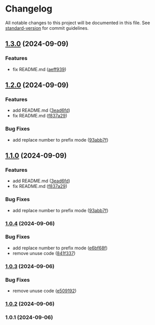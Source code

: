 # Changelog

All notable changes to this project will be documented in this file. See [standard-version](https://github.com/conventional-changelog/standard-version) for commit guidelines.

## [1.3.0](https://github.com/KostinKD/hide-secret-plugin-ts/compare/v1.2.0...v1.3.0) (2024-09-09)


### Features

* fix README.md ([aeff939](https://github.com/KostinKD/hide-secret-plugin-ts/commit/aeff9395de09f11c71939eb29522c919884d1a0c))

## [1.2.0](https://github.com/KostinKD/hide-secret-plugin-ts/compare/v1.0.4...v1.2.0) (2024-09-09)


### Features

* add README.md ([3ead6fd](https://github.com/KostinKD/hide-secret-plugin-ts/commit/3ead6fd76e8a2a623a7c5cd5ba6ab055750adf98))
* fix README.md ([f837a29](https://github.com/KostinKD/hide-secret-plugin-ts/commit/f837a2909394d6ee3c33f36459fe90720c4ffbe2))


### Bug Fixes

* add replace number to prefix mode ([93abb7f](https://github.com/KostinKD/hide-secret-plugin-ts/commit/93abb7f19c44933950704aaa02ee5d7204facdf6))

## [1.1.0](https://github.com/KostinKD/hide-secret-plugin-ts/compare/v1.0.4...v1.1.0) (2024-09-09)


### Features

* add README.md ([3ead6fd](https://github.com/KostinKD/hide-secret-plugin-ts/commit/3ead6fd76e8a2a623a7c5cd5ba6ab055750adf98))
* fix README.md ([f837a29](https://github.com/KostinKD/hide-secret-plugin-ts/commit/f837a2909394d6ee3c33f36459fe90720c4ffbe2))


### Bug Fixes

* add replace number to prefix mode ([93abb7f](https://github.com/KostinKD/hide-secret-plugin-ts/commit/93abb7f19c44933950704aaa02ee5d7204facdf6))

### [1.0.4](https://github.com/KostinKD/hide-secret-plugin-ts/compare/v1.0.3...v1.0.4) (2024-09-06)


### Bug Fixes

* add replace number to prefix mode ([e6bf68f](https://github.com/KostinKD/hide-secret-plugin-ts/commit/e6bf68feab87534d2ed8211645c1e73879314dae))
* remove unuse code ([841f337](https://github.com/KostinKD/hide-secret-plugin-ts/commit/841f337ea193ff6214002e89c7bf7a264c0abf43))

### [1.0.3](https://github.com/KostinKD/hide-secret-plugin-ts/compare/v1.0.2...v1.0.3) (2024-09-06)


### Bug Fixes

* remove unuse code ([e509192](https://github.com/KostinKD/hide-secret-plugin-ts/commit/e509192c365b71db094c1a8478b9bccdfde64e45))

### [1.0.2](https://github.com/KostinKD/hide-secret-plugin-ts/compare/v1.0.1...v1.0.2) (2024-09-06)

### 1.0.1 (2024-09-06)
